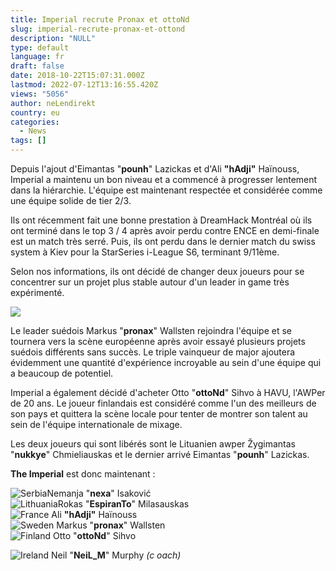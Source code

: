 ```yaml
---
title: Imperial recrute Pronax et ottoNd
slug: imperial-recrute-pronax-et-ottond
description: "NULL"
type: default
language: fr
draft: false
date: 2018-10-22T15:07:31.000Z
lastmod: 2022-07-12T13:16:55.420Z
views: "5056"
author: neLendirekt
country: eu
categories:
  - News
tags: []
---
```

Depuis l'ajout d'⁠Eimantas "**pounh**" Lazickas et d'Ali **"hAdji"** Haïnouss, Imperial a maintenu un bon niveau et a commencé à progresser lentement dans la hiérarchie. L'équipe est maintenant respectée et considérée comme une équipe solide de tier 2/3.

Ils ont récemment fait une bonne prestation à DreamHack Montréal où ils ont terminé dans le top 3 / 4 après avoir perdu contre ENCE en demi-finale est un match très serré. Puis, ils ont perdu dans le dernier match du swiss system à Kiev pour la StarSeries i-League S6, terminant 9/11ème.

Selon nos informations, ils ont décidé de changer deux joueurs pour se concentrer sur un projet plus stable autour d'un leader in game très expérimenté.

![](/images/articles/5bcdd4fca5ed5/images/NsiRzLwclv6wkCrfnZ8JpN0xAkmnna4zCcbAn7H8.jpeg)

Le leader suédois Markus "**pronax**" Wallsten rejoindra l'équipe et se tournera vers la scène européenne après avoir essayé plusieurs projets suédois différents sans succès. Le triple vainqueur de major ajoutera évidemment une quantité d'expérience incroyable au sein d'une équipe qui a beaucoup de potentiel.

Imperial a également décidé d'acheter Otto "**ottoNd**" Sihvo à HAVU, l'AWPer de 20 ans. Le joueur finlandais est considéré comme l'un des meilleurs de son pays et quittera la scène locale pour tenter de montrer son talent au sein de l'équipe internationale de mixage.

Les deux joueurs qui sont libérés sont le Lituanien awper ⁠Žygimantas "**nukkye**" Chmieliauskas et le dernier arrivé Eimantas "**pounh**" Lazickas.

**The Imperial** est donc maintenant :

![Serbia](/images/countries/rs.svg)⁠Nemanja "**nexa**" Isaković  
![Lithuania](/images/countries/lt.svg)⁠Rokas "**EspiranTo**" Milasauskas  
![France](/images/countries/fr.svg)⁠ ⁠Ali **"hAdji"** Haïnouss  
![Sweden](/images/countries/se.svg)⁠ Markus "**pronax**" Wallsten  
![Finland](/images/countries/fi.svg)⁠ Otto "**ottoNd**" Sihvo

![Ireland](/images/countries/ie.svg)⁠ ⁠Neil "**NeiL\_M**" Murphy _(c_ _oach)_
